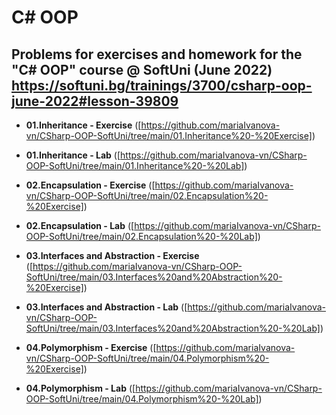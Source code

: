 # C# OOP


## Problems for exercises and homework for the "C# OOP" course @ SoftUni (June 2022)  https://softuni.bg/trainings/3700/csharp-oop-june-2022#lesson-39809


- **01.Inheritance - Exercise** ([https://github.com/mariaIvanova-vn/CSharp-OOP-SoftUni/tree/main/01.Inheritance%20-%20Exercise])

- **01.Inheritance - Lab** ([https://github.com/mariaIvanova-vn/CSharp-OOP-SoftUni/tree/main/01.Inheritance%20-%20Lab])

- **02.Encapsulation - Exercise** ([https://github.com/mariaIvanova-vn/CSharp-OOP-SoftUni/tree/main/02.Encapsulation%20-%20Exercise])

- **02.Encapsulation - Lab** ([https://github.com/mariaIvanova-vn/CSharp-OOP-SoftUni/tree/main/02.Encapsulation%20-%20Lab])

- **03.Interfaces and Abstraction - Exercise** ([https://github.com/mariaIvanova-vn/CSharp-OOP-SoftUni/tree/main/03.Interfaces%20and%20Abstraction%20-%20Exercise])

- **03.Interfaces and Abstraction - Lab** ([https://github.com/mariaIvanova-vn/CSharp-OOP-SoftUni/tree/main/03.Interfaces%20and%20Abstraction%20-%20Lab])

- **04.Polymorphism - Exercise** ([https://github.com/mariaIvanova-vn/CSharp-OOP-SoftUni/tree/main/04.Polymorphism%20-%20Exercise])

- **04.Polymorphism - Lab** ([https://github.com/mariaIvanova-vn/CSharp-OOP-SoftUni/tree/main/04.Polymorphism%20-%20Lab])
